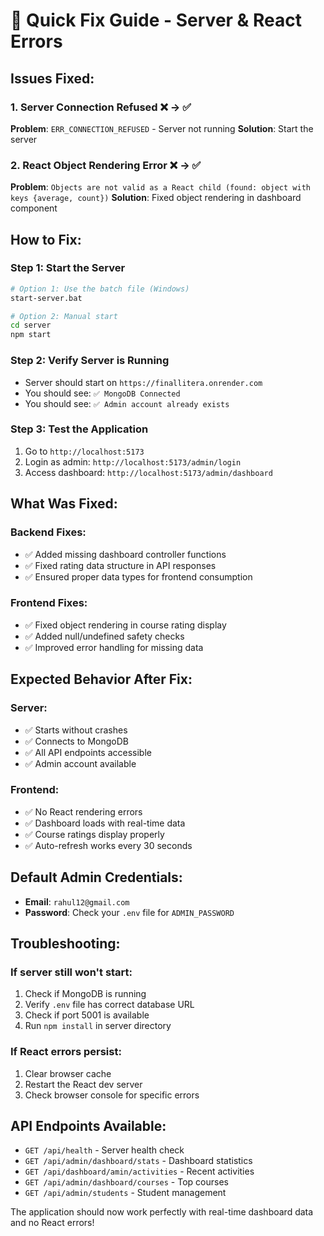 # 🚀 Quick Fix Guide - Server & React Errors

## **Issues Fixed:**

### 1. **Server Connection Refused** ❌ → ✅

**Problem**: `ERR_CONNECTION_REFUSED` - Server not running
**Solution**: Start the server

### 2. **React Object Rendering Error** ❌ → ✅

**Problem**: `Objects are not valid as a React child (found: object with keys {average, count})`
**Solution**: Fixed object rendering in dashboard component

## **How to Fix:**

### **Step 1: Start the Server**

```bash
# Option 1: Use the batch file (Windows)
start-server.bat

# Option 2: Manual start
cd server
npm start
```

### **Step 2: Verify Server is Running**

- Server should start on `https://finallitera.onrender.com`
- You should see: `✅ MongoDB Connected`
- You should see: `✅ Admin account already exists`

### **Step 3: Test the Application**

1. Go to `http://localhost:5173`
2. Login as admin: `http://localhost:5173/admin/login`
3. Access dashboard: `http://localhost:5173/admin/dashboard`

## **What Was Fixed:**

### **Backend Fixes:**

- ✅ Added missing dashboard controller functions
- ✅ Fixed rating data structure in API responses
- ✅ Ensured proper data types for frontend consumption

### **Frontend Fixes:**

- ✅ Fixed object rendering in course rating display
- ✅ Added null/undefined safety checks
- ✅ Improved error handling for missing data

## **Expected Behavior After Fix:**

### **Server:**

- ✅ Starts without crashes
- ✅ Connects to MongoDB
- ✅ All API endpoints accessible
- ✅ Admin account available

### **Frontend:**

- ✅ No React rendering errors
- ✅ Dashboard loads with real-time data
- ✅ Course ratings display properly
- ✅ Auto-refresh works every 30 seconds

## **Default Admin Credentials:**

- **Email**: `rahul12@gmail.com`
- **Password**: Check your `.env` file for `ADMIN_PASSWORD`

## **Troubleshooting:**

### **If server still won't start:**

1. Check if MongoDB is running
2. Verify `.env` file has correct database URL
3. Check if port 5001 is available
4. Run `npm install` in server directory

### **If React errors persist:**

1. Clear browser cache
2. Restart the React dev server
3. Check browser console for specific errors

## **API Endpoints Available:**

- `GET /api/health` - Server health check
- `GET /api/admin/dashboard/stats` - Dashboard statistics
- `GET /api/dashboard/amin/activities` - Recent activities
- `GET /api/admin/dashboard/courses` - Top courses
- `GET /api/admin/students` - Student management

The application should now work perfectly with real-time dashboard data and no React errors!
